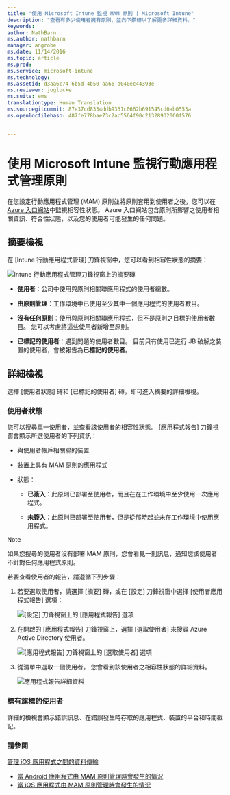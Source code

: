 ```yaml
---
title: "使用 Microsoft Intune 監視 MAM 原則 | Microsoft Intune"
description: "查看有多少使用者擁有原則，並向下鑽研以了解更多詳細資料。"
keywords: 
author: NathBarn
ms.author: nathbarn
manager: angrobe
ms.date: 11/14/2016
ms.topic: article
ms.prod: 
ms.service: microsoft-intune
ms.technology: 
ms.assetid: d3aa6c74-6b5d-4b50-aa66-a040ec44393e
ms.reviewer: joglocke
ms.suite: ems
translationtype: Human Translation
ms.sourcegitcommit: 87e37cd8334ddb9331c0662b691545cd0ab0553a
ms.openlocfilehash: 487fe778bae73c2ac5564f90c21328932060f576


---
```


# <a name="monitor-mobile-app-management-policies-with-microsoft-intune"></a>使用 Microsoft Intune 監視行動應用程式管理原則
在您設定行動應用程式管理 (MAM) 原則並將原則套用到使用者之後，您可以在 [Azure 入口網站](https://portal.azure.com)中監視相容性狀態。 Azure 入口網站包含原則所影響之使用者相關資訊、符合性狀態，以及您的使用者可能發生的任何問題。
## <a name="summary-view"></a>摘要檢視
在 [Intune 行動應用程式管理] 刀鋒視窗中，您可以看到相容性狀態的摘要：


![Intune 行動應用程式管理刀鋒視窗上的摘要磚](../media/mam-azure-portal-user-status-summary.png)

-   **使用者**︰公司中使用與原則相關聯應用程式的使用者總數。

-   **由原則管理**︰工作環境中已使用至少其中一個應用程式的使用者數目。

-   **沒有任何原則**︰使用與原則相關聯應用程式，但不是原則之目標的使用者數目。 您可以考慮將這些使用者新增至原則。

- **已標記的使用者**︰遇到問題的使用者數目。 目前只有使用已進行 JB 破解之裝置的使用者，會被報告為**已標記的使用者**。


## <a name="detailed-view"></a>詳細檢視
選擇 [使用者狀態] 磚和 [已標記的使用者] 磚，即可進入摘要的詳細檢視。

### <a name="user-status"></a>使用者狀態
您可以搜尋單一使用者，並查看該使用者的相容性狀態。 [應用程式報告] 刀鋒視窗會顯示所選使用者的下列資訊：
- 與使用者帳戶相關聯的裝置

- 裝置上具有 MAM 原則的應用程式

- 狀態：

  - **已簽入**︰此原則已部署至使用者，而且在在工作環境中至少使用一次應用程式。

  - **未簽入**：此原則已部署至使用者，但是從那時起並未在工作環境中使用應用程式。

>[!NOTE]
> 如果您搜尋的使用者沒有部署 MAM 原則，您會看見一則訊息，通知您該使用者不針對任何應用程式原則。

若要查看使用者的報告，請遵循下列步驟︰

1.  若要選取使用者，請選擇 [摘要] 磚，或在 [設定] 刀鋒視窗中選擇 [使用者應用程式報告] 選項：

    ![[設定] 刀鋒視窗上的 [應用程式報告] 選項](../media/mam-azure-portal-app-reporting-by-user-settings-blade.png)

2. 在開啟的 [應用程式報告] 刀鋒視窗上，選擇 [選取使用者] 來搜尋 Azure Active Directory 使用者。

    ![[應用程式報告] 刀鋒視窗上的 [選取使用者] 選項](../media/mam-azure-portal-app-reporting-select-user.png)

3. 從清單中選取一個使用者。 您會看到該使用者之相容性狀態的詳細資料。

    ![應用程式報告詳細資料](../media/mam-azure-portal-app-reporting-by-user.png)

### <a name="flagged-users"></a>標有旗標的使用者
詳細的檢視會顯示錯誤訊息、在錯誤發生時存取的應用程式、裝置的平台和時間戳記。  

### <a name="see-also"></a>請參閱
[管理 iOS 應用程式之間的資料傳輸](manage-data-transfer-between-ios-apps-with-microsoft-intune.md)

* [當 Android 應用程式由 MAM 原則管理時會發生的情況](user-experience-for-mam-enabled-android-apps-with-microsoft-intune.md)
* [當 iOS 應用程式由 MAM 原則管理時會發生的情況](user-experience-for-mam-enabled-ios-apps-with-microsoft-intune.md)



<!--HONumber=Dec16_HO2-->


